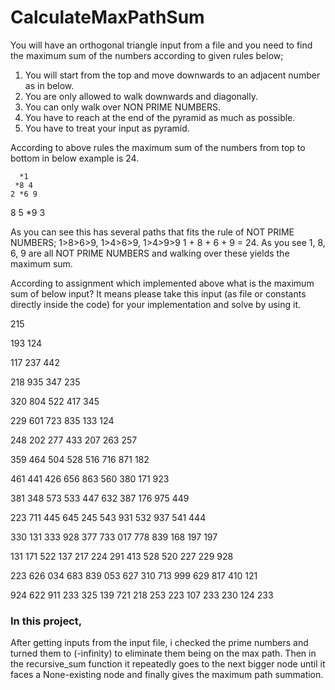 # CalculateMaxPathSum
You will have an orthogonal triangle input from a file and you need to find the maximum sum of the numbers according to given rules below;

1. You will start from the top and move downwards to an adjacent number as in below.
2. You are only allowed to walk downwards and diagonally.
3. You can only walk over NON PRIME NUMBERS.
4. You have to reach at the end of the pyramid as much as possible.
5. You have to treat your input as pyramid.

According to above rules the maximum sum of the numbers from top to bottom in below example is 24.

      *1
     *8 4
    2 *6 9
   8 5 *9 3
  

As you can see this has several paths that fits the rule of NOT PRIME NUMBERS; 1>8>6>9, 1>4>6>9, 1>4>9>9
1 + 8 + 6 + 9 = 24.  As you see 1, 8, 6, 9 are all NOT PRIME NUMBERS and walking over these yields the maximum sum.


According to assignment which implemented above what is the maximum sum of below input? It means please take this input (as file or constants directly inside the code) for your implementation and solve by using it.

215

193 124

117 237 442

218 935 347 235

320 804 522 417 345

229 601 723 835 133 124

248 202 277 433 207 263 257

359 464 504 528 516 716 871 182

461 441 426 656 863 560 380 171 923

381 348 573 533 447 632 387 176 975 449

223 711 445 645 245 543 931 532 937 541 444

330 131 333 928 377 733 017 778 839 168 197 197

131 171 522 137 217 224 291 413 528 520 227 229 928

223 626 034 683 839 053 627 310 713 999 629 817 410 121

924 622 911 233 325 139 721 218 253 223 107 233 230 124 233



### In this project,
After getting inputs from the input file, i checked the prime numbers and turned them to (-infinity) to eliminate them being on the max path. Then in the recursive_sum function it repeatedly goes to the next bigger node until it faces a None-existing node and finally gives the maximum path summation.
